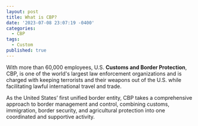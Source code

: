```yaml
---
layout: post
title: What is CBP?
date: '2023-07-08 23:07:19 -0400'
categories:
  - CBP
tags:
  - Custom
published: true
---
```

With more than 60,000 employees, U.S. **Customs and Border Protection**, CBP, is one of the world's largest law enforcement organizations and is charged with keeping terrorists and their weapons out of the U.S. while facilitating lawful international travel and trade.

As the United States’ first unified border entity, CBP takes a comprehensive approach to border management and control, combining customs, immigration, border security, and agricultural protection into one coordinated and supportive activity.